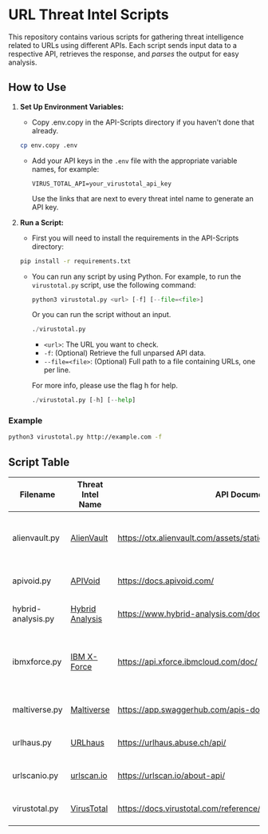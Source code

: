 # URL Threat Intel Scripts

This repository contains various scripts for gathering threat intelligence related to URLs using different APIs. Each script sends input data to a respective API, retrieves the response, and _parses_ the output for easy analysis.

## How to Use

1. **Set Up Environment Variables:**
   - Copy .env.copy in the API-Scripts directory if you haven't done that already.
    ```bash
    cp env.copy .env
    ```

   - Add your API keys in the `.env` file with the appropriate variable names, for example:
     ```
     VIRUS_TOTAL_API=your_virustotal_api_key
     ```
     Use the links that are next to every threat intel name to generate an API key.

2. **Run a Script:**
   - First you will need to install the requirements in the API-Scripts directory:
    ```bash
    pip install -r requirements.txt
    ```

   - You can run any script by using Python. For example, to run the `virustotal.py` script, use the following command:
     ```python
     python3 virustotal.py <url> [-f] [--file=<file>]
     ```
     Or you can run the script without an input.
     ```python
     ./virustotal.py
     ```

     - `<url>`: The URL you want to check.
     - `-f`: (Optional) Retrieve the full unparsed API data.
     - `--file=<file>`: (Optional) Full path to a file containing URLs, one per line.

     For more info, please use the flag h for help.
     ```python
     ./virustotal.py [-h] [--help]
     ```

### Example

```bash
python3 virustotal.py http://example.com -f
```

## Script Table

| Filename            | Threat Intel Name                           | API Documentation                                                                 | Flags                              | Status             | Notes                                                                                     |
|---------------------|---------------------------------------------|-----------------------------------------------------------------------------------|------------------------------------|--------------------|-------------------------------------------------------------------------------------------|
| alienvault.py       | [AlienVault](https://otx.alienvault.com/)   | https://otx.alienvault.com/assets/static/external_api.html#api_v1_search           | -h, -f, -g, -u, -a, --file=<file> | Ready              |                                                                                           |
| apivoid.py          | [APIVoid](https://www.apivoid.com/)         | https://docs.apivoid.com/                                                          | -h, -f, --file=<file>               | Ready              |                                                                                           |
| hybrid-analysis.py  | [Hybrid Analysis](https://www.hybrid-analysis.com/) | https://www.hybrid-analysis.com/docs/api/v2                                         | -h, -f, --file=<file>               | Ready              |                                                                                           |
| ibmxforce.py        | [IBM X-Force](https://exchange.xforce.ibmcloud.com/) | https://api.xforce.ibmcloud.com/doc/                                              | -h, -f, -r, -m, -a, --file=<file>               | Ready |                                                                                           |
| maltiverse.py       | [Maltiverse](https://www.maltiverse.com/)   | https://app.swaggerhub.com/apis-docs/maltiverse/api/1.1.2                          | -h, -f, --file=<file>               | Ready              |                                                                                           |
| urlhaus.py          | [URLhaus](https://urlhaus.abuse.ch/)        | https://urlhaus.abuse.ch/api/                                                      | -h, -f, --file=<file>               | Ready              |                                                                                           |
| urlscanio.py        | [urlscan.io](https://urlscan.io/)           | https://urlscan.io/about-api/                                                      | -h, -f, --file=<file>               | Ready              |                                                                                           |
| virustotal.py       | [VirusTotal](https://www.virustotal.com/)   | https://docs.virustotal.com/reference/overview                                         | -h, -f, --file=<file>               | Ready              |                                                                                           |
